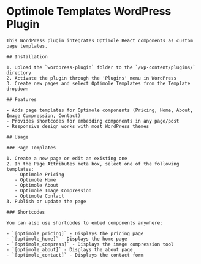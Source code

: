 # Optimole Templates WordPress Plugin
    
    This WordPress plugin integrates Optimole React components as custom page templates.
    
    ## Installation
    
    1. Upload the `wordpress-plugin` folder to the `/wp-content/plugins/` directory
    2. Activate the plugin through the 'Plugins' menu in WordPress
    3. Create new pages and select Optimole Templates from the Template dropdown
    
    ## Features
    
    - Adds page templates for Optimole components (Pricing, Home, About, Image Compression, Contact)
    - Provides shortcodes for embedding components in any page/post
    - Responsive design works with most WordPress themes
    
    ## Usage
    
    ### Page Templates
    
    1. Create a new page or edit an existing one
    2. In the Page Attributes meta box, select one of the following templates:
       - Optimole Pricing
       - Optimole Home
       - Optimole About
       - Optimole Image Compression
       - Optimole Contact
    3. Publish or update the page
    
    ### Shortcodes
    
    You can also use shortcodes to embed components anywhere:
    
    - `[optimole_pricing]` - Displays the pricing page
    - `[optimole_home]` - Displays the home page
    - `[optimole_compress]` - Displays the image compression tool
    - `[optimole_about]` - Displays the about page
    - `[optimole_contact]` - Displays the contact form